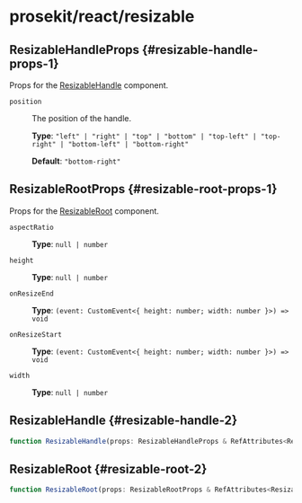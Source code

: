 # prosekit/react/resizable

## ResizableHandleProps {#resizable-handle-props-1}

Props for the [ResizableHandle](resizable.md#resizable-handle-2) component.

<dl>

<dt>

`position`

</dt>

<dd>

The position of the handle.

**Type**: `"left" | "right" | "top" | "bottom" | "top-left" | "top-right" | "bottom-left" | "bottom-right"`

**Default**: `"bottom-right"`

</dd>

</dl>

## ResizableRootProps {#resizable-root-props-1}

Props for the [ResizableRoot](resizable.md#resizable-root-2) component.

<dl>

<dt>

`aspectRatio`

</dt>

<dd>

**Type**: `null | number`

</dd>

<dt>

`height`

</dt>

<dd>

**Type**: `null | number`

</dd>

<dt>

`onResizeEnd`

</dt>

<dd>

**Type**: `(event: CustomEvent<{ height: number; width: number }>) => void`

</dd>

<dt>

`onResizeStart`

</dt>

<dd>

**Type**: `(event: CustomEvent<{ height: number; width: number }>) => void`

</dd>

<dt>

`width`

</dt>

<dd>

**Type**: `null | number`

</dd>

</dl>

## ResizableHandle {#resizable-handle-2}

```ts
function ResizableHandle(props: ResizableHandleProps & RefAttributes<ResizableHandle> & HTMLAttributes<ResizableHandle>): ReactNode
```

## ResizableRoot {#resizable-root-2}

```ts
function ResizableRoot(props: ResizableRootProps & RefAttributes<ResizableRoot> & HTMLAttributes<ResizableRoot>): ReactNode
```
